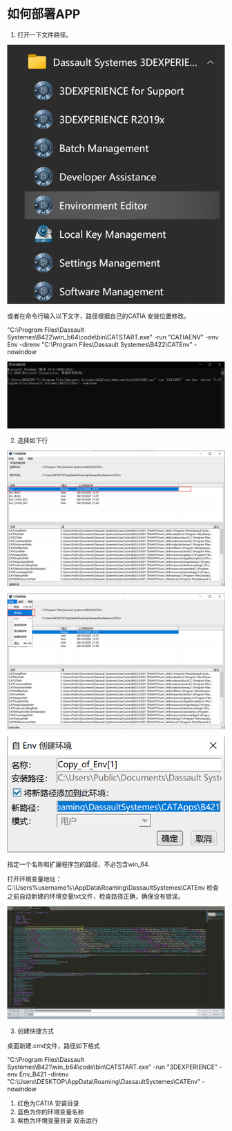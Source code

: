# 如何部署APP

1. 打开一下文件路径。

![](2022-04-27-00-06-17.png)

或者在命令行输入以下文字，路径根据自己的CATIA 安装位置修改。

"C:\Program Files\Dassault Systemes\B422\win_b64\code\bin\CATSTART.exe" -run "CATIAENV" -env Env -direnv "C:\Program Files\Dassault Systemes\B422\CATEnv" -nowindow

![](2022-04-27-00-06-35.png)

2. 选择如下行

![](2022-04-27-00-07-01.png)

![](2022-04-27-00-07-22.png)

![](2022-04-27-00-07-34.png)

指定一个名称和扩展程序包的路径，不必包含win_64.

打开环境变量地址：
C:\Users\%username%\AppData\Roaming\DassaultSystemes\CATEnv
检查之前自动新建的环境变量txt文件，检查路径正确，确保没有错误。

![](2022-04-27-00-07-52.png)

3. 创建快捷方式

桌面新建.cmd文件，路径如下格式

"C:\Program Files\Dassault Systemes\B421\win_b64\code\bin\CATSTART.exe" -run "3DEXPERIENCE" -env Env_B421 -direnv "C:\Users\DESKTOP\AppData\Roaming\DassaultSystemes\CATEnv" -nowindow

1. 红色为CATIA 安装目录
2. 蓝色为你的环境变量名称
3. 紫色为环境变量目录
   双击运行

